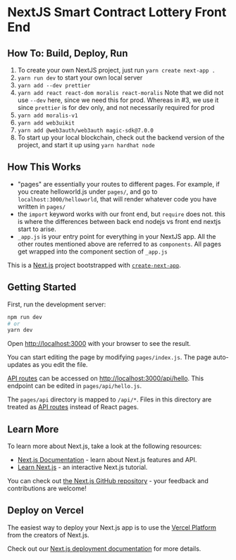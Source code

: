 # NextJS Smart Contract Lottery Front End

## How To: Build, Deploy, Run

1. To create your own NextJS project, just run `yarn create next-app .`
2. `yarn run dev` to start your own local server
3. `yarn add --dev prettier`
4. `yarn add react react-dom moralis react-moralis` Note that we did not use `--dev` here, since we need this for prod. Whereas in #3, we use it since `prettier` is for dev only, and not necessarily required for prod
5. `yarn add moralis-v1`
6. `yarn add web3uikit`
7. `yarn add @web3auth/web3auth magic-sdk@7.0.0`
8. To start up your local blockchain, check out the backend version of the project, and start it up using `yarn hardhat node`

## How This Works

- "pages" are essentially your routes to different pages. For example, if you create helloworld.js under `pages/`, and go to `localhost:3000/helloworld`, that will render whatever code you have written in `pages/`
- the `import` keyword works with our front end, but `require` does not. this is where the differences between back end nodejs vs front end nextjs start to arise.
- `_app.js` is your entry point for everything in your NextJS app. All the other routes mentioned above are referred to as `components`. All pages get wrapped into the component section of `_app.js`

This is a [Next.js](https://nextjs.org/) project bootstrapped with [`create-next-app`](https://github.com/vercel/next.js/tree/canary/packages/create-next-app).

## Getting Started

First, run the development server:

```bash
npm run dev
# or
yarn dev
```

Open [http://localhost:3000](http://localhost:3000) with your browser to see the result.

You can start editing the page by modifying `pages/index.js`. The page auto-updates as you edit the file.

[API routes](https://nextjs.org/docs/api-routes/introduction) can be accessed on [http://localhost:3000/api/hello](http://localhost:3000/api/hello). This endpoint can be edited in `pages/api/hello.js`.

The `pages/api` directory is mapped to `/api/*`. Files in this directory are treated as [API routes](https://nextjs.org/docs/api-routes/introduction) instead of React pages.

## Learn More

To learn more about Next.js, take a look at the following resources:

- [Next.js Documentation](https://nextjs.org/docs) - learn about Next.js features and API.
- [Learn Next.js](https://nextjs.org/learn) - an interactive Next.js tutorial.

You can check out [the Next.js GitHub repository](https://github.com/vercel/next.js/) - your feedback and contributions are welcome!

## Deploy on Vercel

The easiest way to deploy your Next.js app is to use the [Vercel Platform](https://vercel.com/new?utm_medium=default-template&filter=next.js&utm_source=create-next-app&utm_campaign=create-next-app-readme) from the creators of Next.js.

Check out our [Next.js deployment documentation](https://nextjs.org/docs/deployment) for more details.
